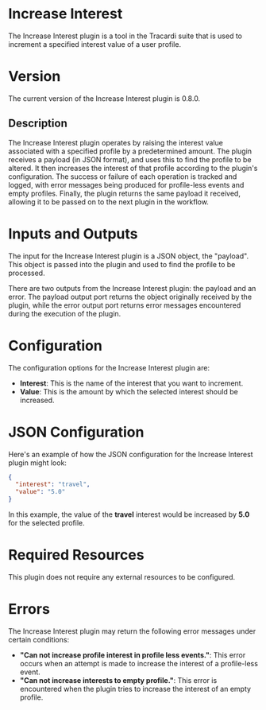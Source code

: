 # Increase Interest

The Increase Interest plugin is a tool in the Tracardi suite that is used to increment a specified interest value of a
user profile.

# Version

The current version of the Increase Interest plugin is 0.8.0.

## Description

The Increase Interest plugin operates by raising the interest value associated with a specified profile by a
predetermined amount. The plugin receives a payload (in JSON format), and uses this to find the profile to be altered.
It then increases the interest of that profile according to the plugin's configuration. The success or failure of each
operation is tracked and logged, with error messages being produced for profile-less events and empty profiles. Finally,
the plugin returns the same payload it received, allowing it to be passed on to the next plugin in the workflow.

# Inputs and Outputs

The input for the Increase Interest plugin is a JSON object, the "payload". This object is passed into the plugin and
used to find the profile to be processed.

There are two outputs from the Increase Interest plugin: the payload and an error. The payload output port returns the
object originally received by the plugin, while the error output port returns error messages encountered during the
execution of the plugin.

# Configuration

The configuration options for the Increase Interest plugin are:

- __Interest__: This is the name of the interest that you want to increment.
- __Value__: This is the amount by which the selected interest should be increased.

# JSON Configuration

Here's an example of how the JSON configuration for the Increase Interest plugin might look:

```json
{
  "interest": "travel",
  "value": "5.0"
}
```

In this example, the value of the **travel** interest would be increased by **5.0** for the selected profile.

# Required Resources

This plugin does not require any external resources to be configured.

# Errors

The Increase Interest plugin may return the following error messages under certain conditions:

- __"Can not increase profile interest in profile less events."__: This error occurs when an attempt is made to increase
  the interest of a profile-less event.
- __"Can not increase interests to empty profile."__: This error is encountered when the plugin tries to increase the
  interest of an empty profile.